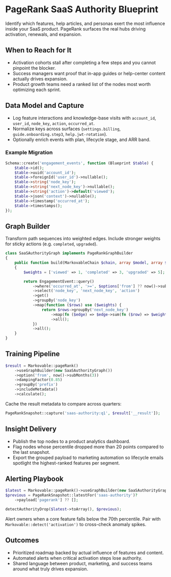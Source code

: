 # PageRank SaaS Authority Blueprint

Identify which features, help articles, and personas exert the most influence inside your SaaS product. PageRank surfaces the real hubs driving activation, renewals, and expansion.

## When to Reach for It
- Activation cohorts stall after completing a few steps and you cannot pinpoint the blocker.
- Success managers want proof that in-app guides or help-center content actually drives expansion.
- Product growth teams need a ranked list of the nodes most worth optimizing each sprint.

## Data Model and Capture
- Log feature interactions and knowledge-base visits with `account_id`, `user_id`, `node_key`, `action`, `occurred_at`.
- Normalize keys across surfaces (`settings.billing`, `guide.onboarding.step3`, `help.jwt-rotation`).
- Optionally enrich events with plan, lifecycle stage, and ARR band.

### Example Migration
```php
Schema::create('engagement_events', function (Blueprint $table) {
    $table->id();
    $table->uuid('account_id');
    $table->foreignId('user_id')->nullable();
    $table->string('node_key');
    $table->string('next_node_key')->nullable();
    $table->string('action')->default('viewed');
    $table->json('context')->nullable();
    $table->timestamp('occurred_at');
    $table->timestamps();
});
```

## Graph Builder
Transform path sequences into weighted edges. Include stronger weights for sticky actions (e.g. `completed`, `upgraded`).

```php
class SaaSAuthorityGraph implements PageRankGraphBuilder
{
    public function build(MarkovableChain $chain, array $model, array $options = []): array
    {
        $weights = ['viewed' => 1, 'completed' => 3, 'upgraded' => 5];

        return EngagementEvent::query()
            ->where('occurred_at', '>=', $options['from'] ?? now()->subMonths(3))
            ->select('node_key', 'next_node_key', 'action')
            ->get()
            ->groupBy('node_key')
            ->map(function ($rows) use ($weights) {
                return $rows->groupBy('next_node_key')
                    ->map(fn ($edge) => $edge->sum(fn ($row) => $weights[$row->action] ?? 1))
                    ->all();
            })
            ->all();
    }
}
```

## Training Pipeline

```php
$result = Markovable::pageRank()
    ->useGraphBuilder(new SaaSAuthorityGraph())
    ->option('from', now()->subMonths(3))
    ->dampingFactor(0.85)
    ->groupBy('prefix')
    ->includeMetadata()
    ->calculate();
```

Cache the result metadata to compare across quarters:

```php
PageRankSnapshot::capture('saas-authority:q1', $result['__result']);
```

## Insight Delivery
- Publish the top nodes to a product analytics dashboard.
- Flag nodes whose percentile dropped more than 20 points compared to the last snapshot.
- Export the grouped payload to marketing automation so lifecycle emails spotlight the highest-ranked features per segment.

## Alerting Playbook

```php
$latest = Markovable::pageRank()->useGraphBuilder(new SaaSAuthorityGraph())->result();
$previous = PageRankSnapshot::latestFor('saas-authority')?
    ->payload['pagerank'] ?? [];

detectAuthorityDrop($latest->toArray(), $previous);
```

Alert owners when a core feature falls below the 70th percentile. Pair with `Markovable::detect('activation')` to cross-check anomaly spikes.

## Outcomes
- Prioritized roadmap backed by actual influence of features and content.
- Automated alerts when critical activation steps lose authority.
- Shared language between product, marketing, and success teams around what truly drives expansion.
